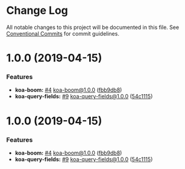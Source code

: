 # Change Log

All notable changes to this project will be documented in this file.
See [Conventional Commits](https://conventionalcommits.org) for commit guidelines.

# 1.0.0 (2019-04-15)


### Features

* **koa-boom:** [#4](https://github.com/sigfox/javascript/issues/4) koa-boom@1.0.0 ([fbb9db8](https://github.com/sigfox/javascript/commit/fbb9db8))
* **koa-query-fields:** [#9](https://github.com/sigfox/javascript/issues/9) koa-query-fields@1.0.0 ([54c1115](https://github.com/sigfox/javascript/commit/54c1115))





# 1.0.0 (2019-04-15)


### Features

* **koa-boom:** [#4](https://github.com/sigfox/javascript/issues/4) koa-boom@1.0.0 ([fbb9db8](https://github.com/sigfox/javascript/commit/fbb9db8))
* **koa-query-fields:** [#9](https://github.com/sigfox/javascript/issues/9) koa-query-fields@1.0.0 ([54c1115](https://github.com/sigfox/javascript/commit/54c1115))
